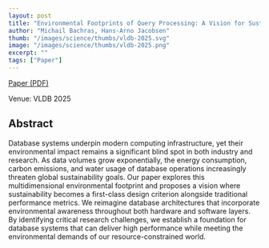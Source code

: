```yaml
---
layout: post
title: "Environmental Footprints of Query Processing: A Vision for Sustainable Database Architectures"
author: "Michail Bachras, Hans-Arno Jacobsen"
thumb: "/images/science/thumbs/vldb-2025.svg"
image: "/images/science/thumbs/vldb-2025.png"
excerpt: ""
tags: ["Paper"]
---
```


[Paper (PDF)](https://www.vldb.org/pvldb/vol18/p4064-bachras.pdf)

Venue: VLDB 2025

## Abstract

Database systems underpin modern computing infrastructure, yet their environmental impact remains a significant blind spot in both industry and research. As data volumes grow exponentially, the energy consumption, carbon emissions, and water usage of database operations increasingly threaten global sustainability goals. Our paper explores this multidimensional environmental footprint and proposes a vision where sustainability becomes a first-class design criterion alongside traditional performance metrics. We reimagine database architectures that incorporate environmental awareness throughout both hardware and software layers. By identifying critical research challenges, we establish a foundation for database systems that can deliver high performance while meeting the environmental demands of our resource-constrained world.
